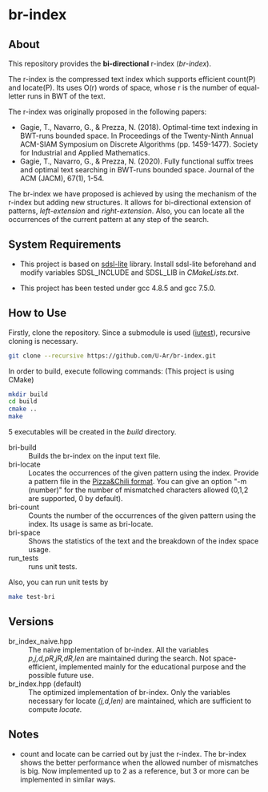 # br-index

## About

This repository provides the __bi-directional__ r-index (_br-index_).

The r-index is the compressed text index which supports efficient count(P) and locate(P).
Its uses O(r) words of space, whose r is the number of equal-letter runs in BWT of the text.

The r-index was originally proposed in the following papers:
- Gagie, T., Navarro, G., & Prezza, N. (2018). Optimal-time text indexing in BWT-runs bounded space. In Proceedings of the Twenty-Ninth Annual ACM-SIAM Symposium on Discrete Algorithms (pp. 1459-1477). Society for Industrial and Applied Mathematics.
- Gagie, T., Navarro, G., & Prezza, N. (2020). Fully functional suffix trees and optimal text searching in BWT-runs bounded space. Journal of the ACM (JACM), 67(1), 1-54.

The br-index we have proposed is achieved by using the mechanism of the r-index but adding new structures. It allows for bi-directional extension of patterns, _left-extension_ and _right-extension_. Also, you can locate all the occurrences of the current pattern at any step of the search.

## System Requirements

- This project is based on [sdsl-lite](https://github.com/simongog/sdsl-lite) library.
Install sdsl-lite beforehand and modify variables SDSL_INCLUDE and SDSL_LIB in _CMakeLists.txt_.

- This project has been tested under gcc 4.8.5 and gcc 7.5.0.

## How to Use

Firstly, clone the repository. Since a submodule is used ([iutest](https://github.com/srz-zumix/iutest)), recursive cloning is necessary.
```bash
git clone --recursive https://github.com/U-Ar/br-index.git
```
In order to build, execute following commands: (This project is using CMake)
```bash
mkdir build
cd build
cmake ..
make
```
5 executables will be created in the _build_ directory.
<dl>
	<dt>bri-build</dt>
	<dd>Builds the br-index on the input text file.</dd>
	<dt>bri-locate</dt>
	<dd>Locates the occurrences of the given pattern using the index. Provide a pattern file in 
	the <a href="https://pizzachili.dcc.uchile.cl/experiments.html">Pizza&Chili format</a>. You can give an option "-m (number)" for the number of mismatched characters allowed (0,1,2 are supported, 0 by default).</dd>
	<dt>bri-count</dt>
	<dd>Counts the number of the occurrences of the given pattern using the index. Its usage is same as bri-locate.</dd>
	<dt>bri-space</dt>
	<dd>Shows the statistics of the text and the breakdown of the index space usage.</dd>
	<dt>run_tests</dt>
	<dd>runs unit tests.</dd>
</dl>

Also, you can run unit tests by
```bash
make test-bri
```

## Versions

<dl>
	<dt>br_index_naive.hpp</dt>
	<dd>The naive implementation of br-index. All the variables <i>p,j,d,pR,jR,dR,len</i> are maintained during the search. Not space-efficient, implemented mainly for the educational purpose and the possible future use.</dd>
	<dt>br_index.hpp (default)</dt>
	<dd>The optimized implementation of br-index. Only the variables necessary for locate <i>(j,d,len)</i> are maintained, which are sufficient to compute <i>locate.</i></dd>
</dl>

## Notes
- count and locate can be carried out by just the r-index. The br-index shows the better performance when the allowed number of mismatches is big. Now implemented up to 2 as a reference, but 3 or more can be implemented in similar ways. 
